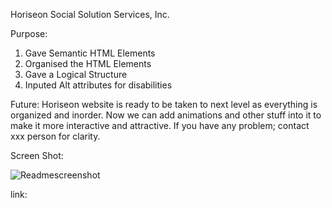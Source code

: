 Horiseon Social Solution Services, Inc.

Purpose: 
1. Gave Semantic HTML Elements
2. Organised the HTML Elements
3. Gave a Logical Structure 
4. Inputed Alt attributes for disabilities

Future: 
Horiseon website is ready to be taken to next level as everything is organized and inorder. Now we can add animations and other stuff into it to make it more interactive and attractive. If you have any problem; contact xxx person for clarity. 

Screen Shot:

![Readmescreenshot](assets/images/readme1.png)


link: 